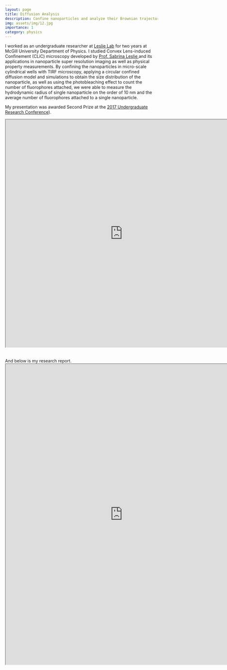 ```yaml
---
layout: page
title: Diffusion Analysis
description: Confine nanoparticles and analyze their Brownian trajectories 
img: assets/img/12.jpg
importance: 1
category: physics
---
```


I worked as an undergraduate researcher at <a href="http://www.physics.mcgill.ca/leslielab/alumni.html#top">Leslie Lab</a> for two years at McGill University Department of Physics. I studied Convex Lens-induced Confinement (CLiC) microscopy developed by <a href="https://leslielab.msl.ubc.ca/sabrina-leslie/">Prof. Sabrina Leslie </a> and its applications in nanoparticle super resolution imaging as well as physical property measurements. By confining the nanoparticles in micro-scale cylindrical wells with TIRF microscopy, applying a circular confined diffusion model and simulations to obtain the size distribution of the nanoparticle, as well as using the photobleaching effect to count the number of fluorophores attached, we were able to measure the hydrodynamic radius of single nanoparticle on the order of 10 nm and the average number of fluorophores attached to a single nanoparticle.

My presentation was awarded Second Prize at the <a href="https://www.mcgill.ca/science/research/undergraduate-research/urc/2017">2017 Undergraduate Research Conference</a>).
<iframe src="https://drive.google.com/file/d/1uCgpv4zk0DOapeAW8mzjmouGHy2rdqDM/preview" width="770" height="750" allow="autoplay"></iframe>
<br>
<br>
<br>
And below is my research report.
<iframe src="https://drive.google.com/file/d/1LP4wVLNNnHoa3KSZCnnsZZ8NVDRM_zqH/preview" width="770" height="990" allow="autoplay"></iframe>

